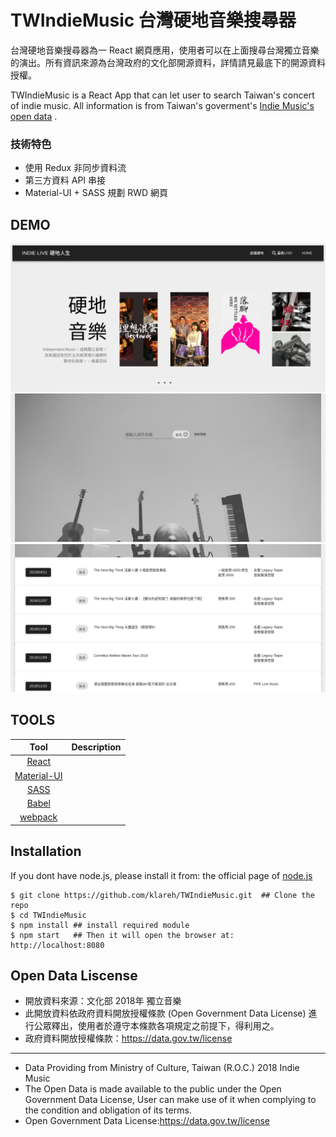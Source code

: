 # TWIndieMusic 台灣硬地音樂搜尋器

台灣硬地音樂搜尋器為一 React 網頁應用，使用者可以在上面搜尋台灣獨立音樂的演出。所有資訊來源為台灣政府的文化部開源資料，詳情請見最底下的開源資料授權。

TWIndieMusic is a React App that can let user to search Taiwan's concert of indie music. All information is from Taiwan's goverment's [Indie Music's open data](https://data.gov.tw/dataset/6006) .

### 技術特色
+ 使用 Redux 非同步資料流
+ 第三方資料 API 串接
+ Material-UI + SASS 規劃 RWD 網頁 

## DEMO
<img src='./src/images/Screenshot_2018-11-07 INDIE LIVE.png' />
<img src='./src/images/Screenshot_2018-11-07 INDIE LIVE(1).png' />
<img src='./src/images/Screenshot_2018-11-07 INDIE LIVE(2).png' />

## TOOLS
| Tool             | Description   |
| :-------------:|--------------|
| [React](http://facebook.github.io/react/index.html) | |
| [Material-UI](https://github.com/mui-org/material-ui) | |
| [SASS](http://sass-lang.com/) |  |
| [Babel](https://babeljs.io/) | |
| [webpack](https://github.com/webpack/webpack) | |

## Installation

If you dont have node.js, please install it from: the official page of [node.js](https://nodejs.org/en/)

```console
$ git clone https://github.com/klareh/TWIndieMusic.git  ## Clone the repo
$ cd TWIndieMusic
$ npm install ## install required module
$ npm start   ## Then it will open the browser at: http://localhost:8080
```

## Open Data Liscense
+ 開放資料來源：文化部 2018年 獨立音樂
+ 此開放資料依政府資料開放授權條款 (Open Government Data License) 進行公眾釋出，使用者於遵守本條款各項規定之前提下，得利用之。
+ 政府資料開放授權條款：https://data.gov.tw/license
___
+ Data Providing from Ministry of Culture, Taiwan (R.O.C.) 2018 Indie Music
+ The Open Data is made available to the public under the Open Government Data License, User can make use of it when complying to the condition and obligation of its terms.
+ Open Government Data License:https://data.gov.tw/license

